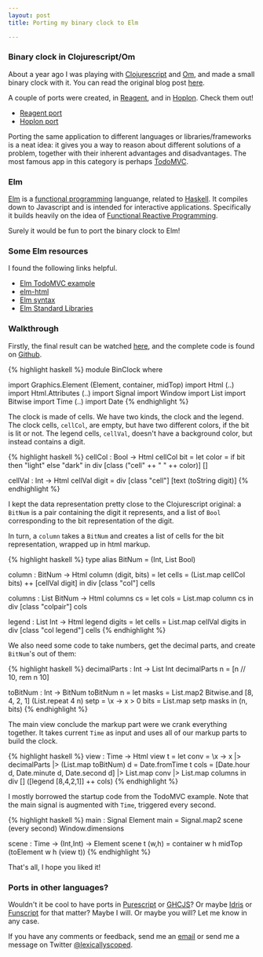 ```yaml
---
layout: post
title: Porting my binary clock to Elm

---
```


### Binary clock in Clojurescript/Om ###

About a year ago I was playing with
[Clojurescript](http://clojure.org/clojurescript) and
[Om](https://github.com/swannodette/om), and made a small binary clock
with it. You can read the original blog post
[here](/2014/01/23/clojurescript-react-om-binary-clock.html).

A couple of ports were created, in [Reagent](http://holmsand.github.io/reagent/), and in [Hoplon](http://hoplon.io/). Check
them out!

- [Reagent port](http://holmsand.github.io/reagent/news/binary-clock.html)
- [Hoplon port](http://pmbauer.github.io/2014/01/27/hoplon-binary-clock/)

Porting the same application to different languages or
libraries/frameworks is a neat idea: it gives you a way to reason about
different solutions of a problem, together with their inherent
advantages and disadvantages. The most famous app in this category is
perhaps [TodoMVC](http://todomvc.com/). 

### Elm ###

[Elm](http://elm-lang.org/) is a
[functional programming](http://en.wikipedia.org/wiki/Functional_programming)
languange, related to
[Haskell](https://www.haskell.org/haskellwiki/Haskell). It compiles
down to Javascript and is intended for interactive applications.
Specifically it builds heavily on the idea of [Functional Reactive Programming](http://elm-lang.org/learn/What-is-FRP.elm).

Surely it would be fun to port the binary clock to Elm!

### Some Elm resources ###

I found the following links helpful.
 
- [Elm TodoMVC example](https://github.com/evancz/elm-todomvc/)
- [elm-html](http://package.elm-lang.org/packages/evancz/elm-html/1.0.0/)
- [Elm syntax](http://elm-lang.org/learn/Syntax.elm)
- [Elm Standard Libraries](http://package.elm-lang.org/packages/elm-lang/core/1.0.0/)

### Walkthrough ###

Firstly, the final result can be watched [here](/demo/elm-binclock/),
and the complete code is found on [Github]().

{% highlight haskell %}
module BinClock where

import Graphics.Element (Element, container, midTop)
import Html (..)
import Html.Attributes (..)
import Signal
import Window
import List
import Bitwise
import Time (..)
import Date 
{% endhighlight %}

The clock is made of cells. We have two kinds, the clock and the
legend. The clock cells, `cellCol`, are empty, but have two different colors, if
the bit is lit or not. The legend cells, `cellVal`, doesn't have a background
color, but instead contains a digit.

{% highlight haskell %}
cellCol : Bool -> Html
cellCol bit =
    let color = if bit then "light" else "dark"
    in div [class ("cell" ++ " " ++ color)] []
    
cellVal : Int -> Html
cellVal digit = div [class "cell"] [text (toString digit)]
{% endhighlight %}

I kept the data representation pretty close to the Clojurescript
original: a `BitNum` is a pair containing the digit it represents, and
a list of `Bool` corresponding to the bit representation of the digit. 

In turn, a `column` takes a `BitNum` and creates a list of cells for
the bit representation, wrapped up in html markup.

{% highlight haskell %}
type alias BitNum = (Int, List Bool)

column : BitNum -> Html
column (digit, bits) =
    let cells = (List.map cellCol bits) ++ [cellVal digit]
    in div [class "col"] cells

columns : List BitNum -> Html
columns cs =
    let cols = List.map column cs
    in div [class "colpair"] cols

legend : List Int -> Html
legend digits =
    let cells = List.map cellVal digits
    in div [class "col legend"] cells
{% endhighlight %}

We also need some code to take numbers, get the decimal parts, and
create `BitNum`'s out of them:

{% highlight haskell %}
decimalParts : Int -> List Int
decimalParts n = [n // 10, rem n 10]

toBitNum : Int -> BitNum
toBitNum n =
    let masks = List.map2 Bitwise.and [8, 4, 2, 1] (List.repeat 4 n)
        setp  = \x -> x > 0
        bits  = List.map setp masks
    in (n, bits)
{% endhighlight %}

The main view conclude the markup part were we crank everything
together. It takes current `Time` as input and uses all of our markup
parts to build the clock.

{% highlight haskell %}
view : Time -> Html
view t =
    let conv = \x -> x |> decimalParts |> (List.map toBitNum)
        d = Date.fromTime t
        cols = [Date.hour d, Date.minute d, Date.second d]
               |> List.map conv
               |> List.map columns
    in div [] ([legend [8,4,2,1]] ++ cols)
{% endhighlight %}

I mostly borrowed the startup code from the TodoMVC example. Note that
the main signal is augmented with `Time`, triggered every second.

{% highlight haskell %}
main : Signal Element
main = Signal.map2 scene (every second) Window.dimensions

scene : Time -> (Int,Int) -> Element
scene t (w,h) =
    container w h midTop (toElement w h (view t))
{% endhighlight %}

That's all, I hope you liked it!

### Ports in other languages?
Wouldn't it be cool to have ports in
[Purescript](http://www.purescript.org/) or
[GHCJS](https://github.com/ghcjs/ghcjs)? Or maybe
[Idris](http://www.idris-lang.org/) or
[Funscript](http://funscript.info/) for that matter? Maybe I will. Or
maybe you will? Let me know in any case.


If you have any comments or feedback,
send me an [email](mailto:fredrik.dyrkell@gmail.com) or send me a message on
Twitter [@lexicallyscoped](https://twitter.com/lexicallyscoped).


